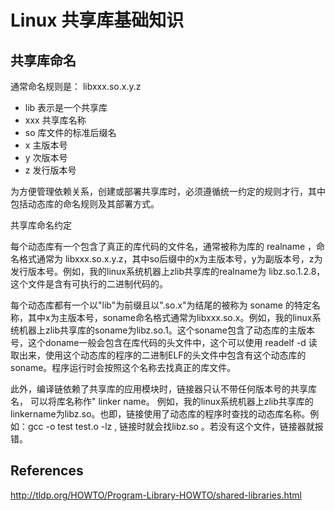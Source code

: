 # Linux 共享库基础知识

## 共享库命名

通常命名规则是： libxxx.so.x.y.z

- lib 表示是一个共享库
- xxx 共享库名称
- so 库文件的标准后缀名
- x 主版本号
- y 次版本号
- z 发行版本号

为方便管理依赖关系，创建或部署共享库时，必须遵循统一约定的规则才行，其中包括动态库的命名规则及其部署方式。

共享库命名约定

每个动态库有一个包含了真正的库代码的文件名，通常被称为库的 realname ，命名格式通常为
libxxx.so.x.y.z，其中so后缀中的x为主版本号，y为副版本号，z为发行版本号。例如，我的linux系统机器上zlib共享库的realname为 libz.so.1.2.8，这个文件是含有可执行的二进制代码的。

每个动态库都有一个以"lib"为前缀且以".so.x"为结尾的被称为 soname
的特定名称，其中x为主版本号，soname命名格式通常为libxxx.so.x。例如，我的linux系统机器上zlib共享库的soname为libz.so.1。这个soname包含了动态库的主版本号，这个doname一般会包含在库代码的头文件中，这个可以使用 readelf -d 读取出来，使用这个动态库的程序的二进制ELF的头文件中包含有这个动态库的soname。程序运行时会按照这个名称去找真正的库文件。

此外，编译链依赖了共享库的应用模块时，链接器只认不带任何版本号的共享库名， 可以将库名称作" linker name。
例如，我的linux系统机器上zlib共享库的linkername为libz.so。也即，链接使用了动态库的程序时查找的动态库名称。例如：gcc -o test test.o -lz , 链接时就会找libz.so 。若没有这个文件，链接器就报错。

## References
http://tldp.org/HOWTO/Program-Library-HOWTO/shared-libraries.html